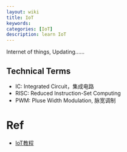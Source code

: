 ```yaml
---
layout: wiki
title: IoT
keywords: 
categories: [IoT]
description: learn IoT
---
```


Internet of things, Updating......


## Technical Terms
- IC: Integrated Circuit，集成电路
- RISC: Reduced Instruction-Set Computing
- PWM: Pluse Width Modulation, 脉宽调制


# Ref
- [IoT教程](https://www.yiibai.com/iot/iot-introduction.html)
